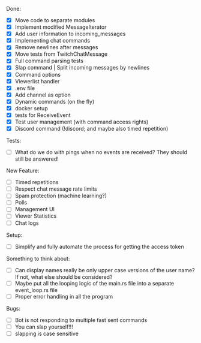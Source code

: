 Done:
- [X] Move code to separate modules
- [X] Implement modified MessageIterator
- [X] Add user information to incoming_messages
- [X] Implementing chat commands
- [X] Remove newlines after messages
- [X] Move tests from TwitchChatMessage
- [X] Full command parsing tests
- [X] Slap command | Split incoming messages by newlines
- [X] Command options
- [X] Viewerlist handler
- [X] .env file
- [X] Add channel as option
- [X] Dynamic commands (on the fly)
- [X] docker setup
- [X] tests for ReceiveEvent
- [X] Test user management (with command access rights)
- [X] Discord command (!discord; and maybe also timed repetition)

Tests:
- [ ] What do we do with pings when no events are received? They should still be answered!

New Feature:
- [ ] Timed repetitions
- [ ] Respect chat message rate limits
- [ ] Spam protection (machine learning?)
- [ ] Polls
- [ ] Management UI
- [ ] Viewer Statistics
- [ ] Chat logs

Setup:
- [ ] Simplify and fully automate the process for getting the access token

Something to think about:
- [ ] Can display names really be only upper case versions of the user name? If not, what else should be considered?
- [ ] Maybe put all the looping logic of the main.rs file into a separate event_loop.rs file
- [ ] Proper error handling in all the program

Bugs:
- [ ] Bot is not responding to multiple fast sent commands
- [ ] You can slap yourself!!!
- [ ] slapping is case sensitive
